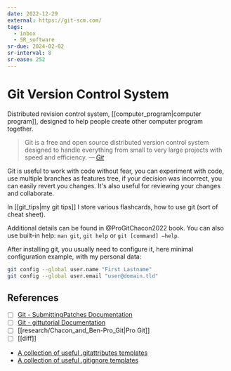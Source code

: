 ```yaml
---
date: 2022-12-29
external: https://git-scm.com/
tags:
  - inbox
  - SR_software
sr-due: 2024-02-02
sr-interval: 8
sr-ease: 252
---
```


# Git Version Control System

Distributed revision control system, [[computer_program|computer program]],
designed to help people create other computer program together.

> Git is a free and open source distributed version control system designed to
> handle everything from small to very large projects with speed and efficiency.
> — <cite>[Git](https://git-scm.com/)</cite>

Git is useful to work with code without fear, you can experiment with code, use
multiple branches as features tree, if your decision was incorrect, you can
easily revert you changes. It's also useful for reviewing your changes and
collaborate.

In [[git_tips|my git tips]] I store various flashcards, how to use git (sort of
cheat sheet).

Additional details can be found in @ProGitChacon2022 book. You
can also use built-in help: `man git`, `git help` or `git [command] –help`.

After installing git, you usually need to configure it, here minimal
configuration example, with my personal data:
```sh
git config --global user.name "First Lastname"
git config --global user.email "user@domain.tld"
```

## References

- [ ] [Git - SubmittingPatches Documentation](https://git-scm.com/docs/SubmittingPatches)
- [ ] [Git - gittutorial Documentation](https://git-scm.com/docs/gittutorial)
- [ ] [[research/Chacon_and_Ben-Pro_Git|Pro Git]]
- [ ] [[diff]]
- [A collection of useful .gitattributes templates](https://github.com/gitattributes/gitattributes)
- [A collection of useful .gitignore templates](https://github.com/github/gitignore)

